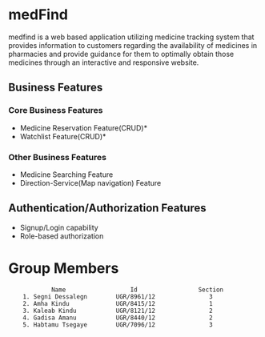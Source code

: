 # medFind
medfind is a web based application utilizing medicine tracking system that provides information to customers regarding the availability of medicines in pharmacies and provide guidance for them to optimally obtain those medicines through an interactive and responsive website. 

## Business Features
### Core Business Features
- Medicine Reservation Feature(CRUD)*
- Watchlist Feature(CRUD)*

### Other Business Features
- Medicine Searching Feature
- Direction-Service(Map navigation) Feature

## Authentication/Authorization Features
- Signup/Login capability
- Role-based authorization

# Group Members
                Name                  Id                 Section 
        1. Segni Dessalegn        UGR/8961/12               3
        2. Amha Kindu             UGR/8415/12               1
        3. Kaleab Kindu           UGR/8121/12               2
        4. Gadisa Amanu           UGR/8440/12               2
        5. Habtamu Tsegaye        UGR/7096/12               3

